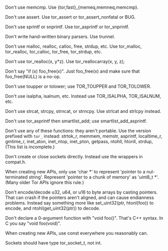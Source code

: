 
Don't use memcmp.  Use {tor,fast}_{memeq,memneq,memcmp}.

Don't use assert.  Use tor_assert or tor_assert_nonfatal or BUG.

Don't use sprintf or snprintf.  Use tor_asprintf or tor_snprintf.

Don't write hand-written binary parsers.  Use trunnel.

Don't use malloc, realloc, calloc, free, strdup, etc. Use tor_malloc,
tor_realloc, tor_calloc, tor_free, tor_strdup, etc.

Don't use tor_realloc(x, y\*z). Use tor_reallocarray(x, y, z);

Don't say "if (x) foo_free(x)".  Just foo_free(x) and make sure that
foo_free(NULL) is a no-op.

Don't use toupper or tolower; use TOR_TOUPPER and TOR_TOLOWER.

Don't use isalpha, isalnum, etc.  Instead use TOR_ISALPHA, TOR_ISALNUM, etc.

Don't use strcat, strcpy, strncat, or strncpy. Use strlcat and strlcpy
instead.

Don't use tor_asprintf then smartlist_add; use smartlist_add_asprintf.

Don't use any of these functions: they aren't portable. Use the
version prefixed with `tor_` instead: strtok_r, memmem, memstr,
asprintf, localtime_r, gmtime_r, inet_aton, inet_ntop, inet_pton,
getpass, ntohll, htonll, strdup,   (This list is incomplete.)

Don't create or close sockets directly. Instead use the wrappers in
compat.h.

When creating new APIs, only use 'char *' to represent 'pointer to a
nul-terminated string'.  Represent 'pointer to a chunk of memory' as
'uint8_t *'.  (Many older Tor APIs ignore this rule.)

Don't encode/decode u32, u64, or u16 to byte arrays by casting
pointers. That can crash if the pointers aren't aligned, and can cause
endianness problems.  Instead say something more like set_uint32(ptr,
htonl(foo)) to encode, and ntohl(get_uint32(ptr)) to decode.

Don't declare a 0-argument function with "void foo()".  That's C++
syntax. In C you say "void foo(void)".

When creating new APIs, use const everywhere you reasonably can.

Sockets should have type tor_socket_t, not int.

